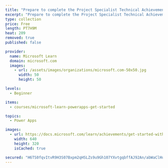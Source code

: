 ```yaml
---
title: "Prepare to complete the Project Specialist Technical Achievement"
excerpt: "Prepare to complete the Project Specialist Technical Achievement"
type: collection
price: Free
length: PT7H9M
heat: 209
removed: true
published: false

provider:
  name: Microsoft Learn
  domain: microsoft.com
  images:
    - url: /assets/images/organizations/microsoft.com-50x50.jpg
      width: 50
      height: 50

levels:
  - Beginner

items:
  - courses/microsoft-learn-powerapps-get-started

topics:
  - Power Apps

images:
  - url: https://docs.microsoft.com/learn/achievements/get-started-with-powerapps-social.png
    width: 640
    height: 320
    isCached: true

secured: "H6TS0fqvItvR9H3S07Bxpm2qHSLZs9u9Gh107YXvtgqbffAJ92An/abWaClHuUr2j/n39er43qRDNgnTIGLf/tw26mzcZ0bM9IC5hjV7tUm30udlglr0J949zlCoOxEeQ6X5z2ikrV/TrxmUDH8oDnakkBVCF+XPZFjsIGJWroqlziUj20DFV66g0HnLMfI1nLJ1oRJo+Te05OHhZvs570OyJgWUrh7DwL+lcJILt6SXPbqItnUn4Yu9bTC8aq/RbMlVICfHYzXpm+dmPOfPJdOnNcv8ls0pbwBt7vkb/lsev7DkFflL4ZYBwG7Dps9bAOuO4PMbcG2J8+G5qmYqapLDCE1o11D+RN2k0o9kgPg=;Y1ca6aTiUfwTN5GdKa8Ntg=="
---
```


